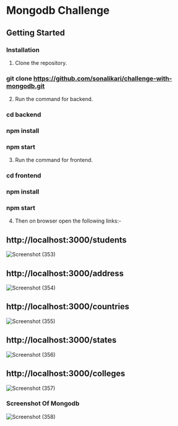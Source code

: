 # Mongodb Challenge

## Getting Started

### Installation

1. Clone the repository.
### git clone https://github.com/sonalikari/challenge-with-mongodb.git

2. Run the command for backend.
### cd backend
### npm install
### npm start

3. Run the command for frontend.
### cd frontend
### npm install
### npm start

4. Then on browser open the following links:-
   
## http://localhost:3000/students

![Screenshot (353)](https://github.com/sonalikari/challenge-with-mongodb/assets/90141326/b1b46b14-89ee-49cf-ba4f-d5e6d6e781e7)

##  http://localhost:3000/address

![Screenshot (354)](https://github.com/sonalikari/challenge-with-mongodb/assets/90141326/437bc289-fd4e-4230-a9eb-211886ad291e)

## http://localhost:3000/countries

![Screenshot (355)](https://github.com/sonalikari/challenge-with-mongodb/assets/90141326/57d567fc-23c7-47f3-afba-77acdafe2686)

## http://localhost:3000/states

![Screenshot (356)](https://github.com/sonalikari/challenge-with-mongodb/assets/90141326/5f489698-9003-42db-a941-8745b928f0c7)

## http://localhost:3000/colleges
   
![Screenshot (357)](https://github.com/sonalikari/challenge-with-mongodb/assets/90141326/4a959298-7e97-4187-a8e3-fa3c8abc6f01)

### Screenshot Of Mongodb

![Screenshot (358)](https://github.com/sonalikari/challenge-with-mongodb/assets/90141326/062da901-68bf-4023-8025-6a8aedffc174)
